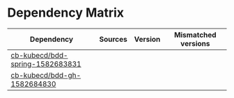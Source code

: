 # Dependency Matrix

Dependency | Sources | Version | Mismatched versions
---------- | ------- | ------- | -------------------
[cb-kubecd/bdd-spring-1582683831](https://github.com/cb-kubecd/bdd-spring-1582683831.git) |  | []() | 
[cb-kubecd/bdd-gh-1582684830](https://github.com/cb-kubecd/bdd-gh-1582684830.git) |  | []() | 
